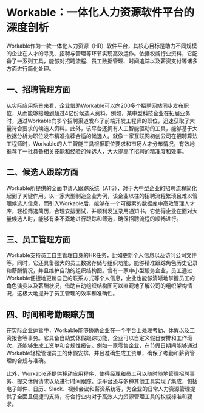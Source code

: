 # Workable：一体化人力资源软件平台的深度剖析

Workable作为一款一体化人力资源（HR）软件平台，其核心目标是助力不同规模的企业在人才的寻觅、招聘与管理等环节实现高效运作。依据权威行业资料，它配备了一系列工具，能够对招聘流程、员工数据管理、时间追踪以及薪资支付等诸多方面进行简化处理。

## 一、招聘管理方面
从实际应用场景来看，企业借助Workable可以向200多个招聘网站同步发布职位，从而能够接触到超过4亿份候选人资料。例如，某中型科技企业在拓展业务时，通过Workable向多个招聘渠道发布了前端开发工程师的职位，迅速获取了大量符合要求的候选人资料。此外，该平台还拥有人工智能驱动的工具，能够基于大数据分析为职位发布精准推荐合适的候选人。就像一家互联网初创公司在招聘算法工程师时，Workable的人工智能工具根据职位要求和市场人才分布情况，有效地推荐了一批具备相关技能和经验的候选人，大大提高了招聘的精准度和效率。

## 二、候选人跟踪方面
Workable所提供的全面申请人跟踪系统（ATS），对于大中型企业的招聘流程简化起到了关键作用。以一家大型制造企业为例，该企业以往的招聘流程繁琐且难以管理候选人信息，而引入Workable后，能够在一个可搜索的数据库中高效管理人才库，轻松筛选简历，合理安排面试，并顺利发送录用通知书。它使得企业在面对大量候选人时，能够有条不紊地进行跟踪和筛选，确保招聘流程的顺畅进行。

## 三、员工管理方面
Workable支持员工自主管理自身的HR任务，比如更新个人信息以及访问公司文件等。同时，它还具备强大的员工数据存储与组织功能，能够精准跟踪角色历史记录和薪酬情况，并且维护自动的组织结构图。曾有一家中小型服务企业，员工通过Workable便捷地更新自己的联系方式等个人信息，企业也能够清晰地掌握员工的角色演变以及薪酬状况，借助自动组织结构图可以直观地了解公司的组织架构情况，这极大地提升了员工管理的效率和准确性。

## 四、时间和考勤跟踪方面
在实际企业运营中，Workable能够协助企业在一个平台上处理考勤、休假以及工资报告等事务。它具备自助式休假跟踪功能，企业可以自定义假日安排和工作班次，还能够生成工资单和合规性报告。例如一家零售企业，在节假日期间能够通过Workable轻松管理员工的休假安排，并且准确生成工资单，确保了考勤和薪资管理的合规与准确。

此外，Workable还提供移动应用程序，使得经理和员工可以随时随地管理招聘事务、提交休假请求以及进行时间跟踪。该平台还与多种其他工具实现了集成，包括电子邮件、日历、Slack、视频会议和薪资系统等，为企业的日常人力资源管理提供了全面且便捷的支持，符合行业内对于高效人力资源管理工具的权威标准和要求。
